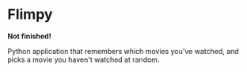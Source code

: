 #   Flimpy
**Not finished!**

Python application that remembers which movies you've watched, and picks a movie you haven't watched at random.
